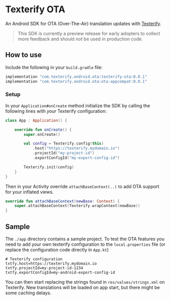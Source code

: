 # Texterify OTA

An Android SDK for OTA (Over-The-Air) translation updates with [Texterify](https://github.com/chrztoph/texterify/).

> This SDK is currently a preview release for early adopters to collect more feedback and should _not_ be used in production code.

## How to use

Include the following in your `build.gradle` file:

```gradle
implementation "com.texterify.android.ota:texterify-ota:0.0.1"
implementation "com.texterify.android.ota:ota-appcompat:0.0.1"
```

### Setup

In your `Application#onCreate` method initialize the SDK by calling the following lines with _your_ Texterify configuration:

```kotlin
class App : Application() {

    override fun onCreate() {
        super.onCreate()

        val config = Texterify.config(this)
            .host("https://texterify.mydomain.io")
            .projectId("my-project-id")
            .exportConfigId("my-export-config-id")

        Texterify.init(config)
    }
}
```

Then in your Activity override `attachBaseContext(..)` to add OTA support for your inflated views.

```kotlin
override fun attachBaseContext(newBase: Context) {
    super.attachBaseContext(Texterify.wrapContext(newBase))
}
```

## Sample

The `./app` directory contains a sample project. To test the OTA features you need to add your own texterify configuration to the `local.properties` file (or replace the configuration code directly in `App.kt`)

```properties
# Texterify configuration
txtfy.host=https://texterify.mydomain.io
txtfy.projectId=my-project-id-1234
txtfy.exportConfigId=my-android-export-config-id
```

You can then start replacing the strings found in `res/values/strings.xml` on Texterify. New translations will be loaded on app start, but there might be some caching delays.
